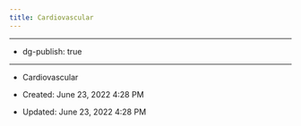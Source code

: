 ```yaml
---
title: Cardiovascular
---
```


- --

- dg-publish: true

- --

- Cardiovascular

- Created: June 23, 2022 4:28 PM

- Updated: June 23, 2022 4:28 PM
